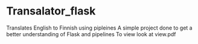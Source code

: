 # Transalator_flask
Translates English to Finnish using pipleines 
A simple project done to get a better understanding of Flask and pipelines
To view look at view.pdf
